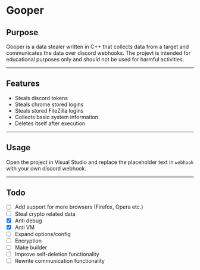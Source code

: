 # **Gooper**
## **Purpose**
Gooper is a data stealer written in C++ that collects data from a target and communicates the data over discord webhooks. The projevt is intended for educational purposes only and should not be used for harmful activities.

***
## **Features**
<ul>
 <li>Steals discord tokens</li>
 <li>Steals chrome stored logins</li>
 <li>Steals stored FileZilla logins</li>
 <li>Collects basic system information</li>
 <li>Deletes itself after execution</li>
</ul>

***
## **Usage**
Open the project in Visual Studio and replace the placeholder text in ``webhook`` with your own discord webhook.

***
## **Todo**

- [ ] Add support for more browsers (Firefox, Opera etc.)
- [ ] Steal crypto related data
- [x] Anti debug
- [x] Anti VM
- [ ] Expand options/config
- [ ] Encryption
- [ ] Make builder
- [ ] Improve self-deletion functionality
- [ ] Rewrite communication functionality